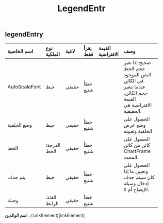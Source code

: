 ﻿---
title: LegendEntr
second_title: Aspose.Cells Cloud Documen
type: docs
url: /ar/specification/model/legendentry/
description: "Aspose.Cells مواصفات النموذج السحابي: LegendEntry. تعامل بسهولة مع Excel ومستندات جداول البيانات الأخرى التي تحتوي على ميزات مثل الفتح والتوليد والتحرير والتقسيم والدمج والمقارنة والتحويل"
weight: 50
---
## **legendEntry**

 

| اسم الخاصية| نوع الملكية| لاغية| يقرأ فقط| القيمة الافتراضية| وصف|
|:- |:- |:- |:- |:- |:- |
| AutoScaleFont| خيط| حقيقي| خطأ شنيع||صحيح إذا تغير حجم الخط النص الموجود في الكائن عندما يتغير حجم الكائن. القيمة الافتراضية هي الحقيقية.|
| وضع الخلفية| خيط| حقيقي| خطأ شنيع|| الحصول على وضع عرض الخلفية وتعيينه|
| الخط| الدرجة: الخط| حقيقي| خطأ شنيع|| الحصول على كائن من كائن ChartFrame المحدد.|
| يتم حذف| خيط| حقيقي| خطأ شنيع|| الحصول على وتعيين ما إذا كان سيتم حذف إدخال وسيلة الإيضاح أم لا.|
| وصلة| الفئة: الرابط| حقيقي| خطأ شنيع|||

**اسم الوالدين** : (LinkElement)[linkElement]